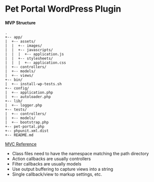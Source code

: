 # Pet Portal WordPress Plugin

#### MVP Structure

```
.
+-- app/
|  +-- assets/
|  |  +-- images/
|  |  +-- javascripts/
|  |  |  +-- application.js
|  |  +-- stylesheets/
|  |  |  +-- application.css
|  +-- controllers/
|  +-- models/
|  +-- views/
+-- bin/
|  +-- install-wp-tests.sh
+-- config/
|  +-- application.php
|  +-- autoloader.php
+-- lib/
|  +-- logger.php
+-- tests/
|  +-- controllers/
|  +-- models/
|  +-- bootstrap.php
+-- pet-portal.php
+-- phpunit.xml.dist
+-- README.md
```

[MVC Reference](https://iandunn.name/content/presentations/wp-oop-mvc/mvc.php)

* Class files need to have the namespace matching the path directory
* Action callbacks are usually controllers
* Filter callbacks are usually models
* Use output buffering to capture views into a string
* Single callback/view to markup settings, etc.
